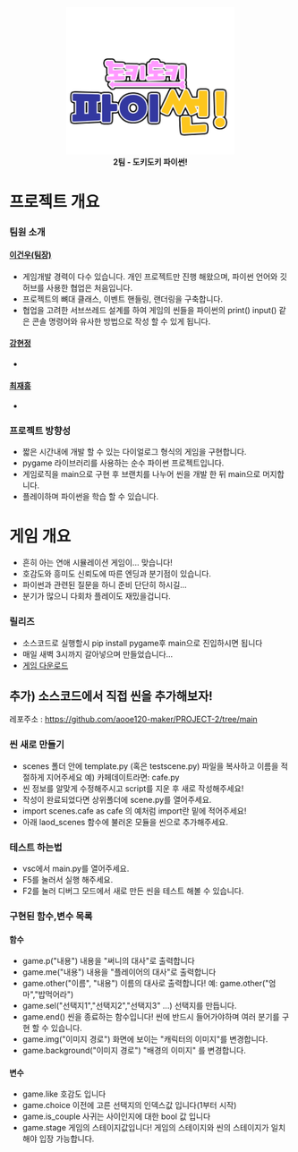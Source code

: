 
<p align="center">
  <img src="sprites/logo.png" alt="로고" width="300"/><br>
  <b>2팀 - 도키도키 파이썬!</b>
</p>
  
# 프로젝트 개요
### 팀원 소개
#### [이건우(팀장)](https://github.com/4vpr)
- 게임개발 경력이 다수 있습니다. 개인 프로젝트만 진행 해왔으며, 파이썬 언어와 깃허브를 사용한 협업은 처음입니다.
- 프로젝트의 뼈대 클래스, 이벤트 핸들링, 랜더링을 구축합니다.
- 협업을 고려한 서브쓰레드 설계를 하여 게임의 씬들을 파이썬의 print() input() 같은 콘솔 명령어와 유사한 방법으로 작성 할 수 있게 됩니다.
#### [강현정](https://github.com/aooe120-maker)
- 
#### [최재흥](https://github.com/Lukascruise)
-
### 프로젝트 방향성
- 짧은 시간내에 개발 할 수 있는 다이얼로그 형식의 게임을 구현합니다.
- pygame 라이브러리를 사용하는 순수 파이썬 프로젝트입니다.
- 게임로직을 main으로 구현 후 브랜치를 나누어 씬을 개발 한 뒤 main으로 머지합니다.
- 플레이하며 파이썬을 학습 할 수 있습니다.
# 게임 개요
- 흔히 아는 연애 시뮬레이션 게임이... 맞습니다!
- 호감도와 흥미도 신뢰도에 따른 엔딩과 분기점이 있습니다.
- 파이썬과 관련된 질문을 하니 준비 단단히 하시길...
- 분기가 많으니 다회차 플레이도 재밌을겁니다.
### 릴리즈
- 소스코드로 실행할시 pip install pygame후 main으로 진입하시면 됩니다
- 매일 새벽 3시까지 갈아넣으며 만들었습니다...
- [게임 다운로드](localhost)





  
## 추가) 소스코드에서 직접 씬을 추가해보자!
레포주소 : https://github.com/aooe120-maker/PROJECT-2/tree/main

### 씬 새로 만들기
- scenes 폴더 안에 template.py (혹은 testscene.py) 파일을 복사하고 이름을 적절하게 지어주세요 예) 카페데이트라면: cafe.py
- 씬 정보를 알맞게 수정해주시고 script를 지운 후 새로 작성해주세요!
- 작성이 완료되었다면 상위폴더에 scene.py를 열어주세요.
- import scenes.cafe as cafe 의 예처럼 import란 밑에 적어주세요!
- 아래 laod_scenes 함수에 불러온 모듈을 씬으로 추가해주세요.

### 테스트 하는법
- vsc에서 main.py를 열어주세요.
- F5를 눌러서 실행 해주세요.
- F2를 눌러 디버그 모드에서 새로 만든 씬을 테스트 해볼 수 있습니다.

### 구현된 함수,변수 목록
#### 함수
- game.p("내용") 내용을 "써니의 대사"로 출력합니다
- game.me("내용") 내용을 "플레이어의 대사"로 출력합니다
- game.other("이름", "내용") 이름의 대사로 출력합니다! 예: game.other("엄마","밥먹어라")
- game.sel("선택지1","선택지2","선택지3" ...) 선택지를 만듭니다.
- game.end() 씬을 종료하는 함수입니다! 씬에 반드시 들어가야하며 여러 분기를 구현 할 수 있습니다.
- game.img("이미지 경로") 화면에 보이는 "캐릭터의 이미지"를 변경합니다.
- game.background("이미지 경로") "배경의 이미지" 를 변경합니다.

#### 변수
- game.like 호감도 입니다
- game.choice 이전에 고른 선택지의 인덱스값 입니다(1부터 시작)
- game.is_couple 사귀는 사이인지에 대한 bool 값 입니다
- game.stage 게임의 스테이지값입니다! 게임의 스테이지와 씬의 스테이지가 일치해야 입장 가능합니다.

